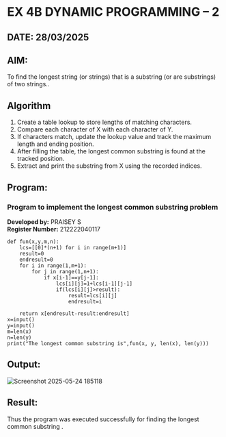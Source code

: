 # EX 4B DYNAMIC PROGRAMMING – 2
## DATE: 28/03/2025
## AIM:
To find the longest string (or strings) that is a substring (or are substrings) of two strings..

## Algorithm
1. Create a table lookup to store lengths of matching characters.
2. Compare each character of X with each character of Y.
3. If characters match, update the lookup value and track the maximum length and ending position.
4. After filling the table, the longest common substring is found at the tracked position. 
5. Extract and print the substring from X using the recorded indices.  

## Program:

### Program to implement the longest common substring problem
**Developed by:** PRAISEY S  
**Register Number:** 212222040117

```
def fun(x,y,m,n):
    lcs=[[0]*(n+1) for i in range(m+1)]
    result=0
    endresult=0
    for i in range(1,m+1):
        for j in range(1,n+1):
            if x[i-1]==y[j-1]:
                lcs[i][j]=1+lcs[i-1][j-1]
                if(lcs[i][j]>result):
                    result=lcs[i][j]
                    endresult=i
            
    return x[endresult-result:endresult]
x=input()
y=input()
m=len(x)
n=len(y)
print("The longest common substring is",fun(x, y, len(x), len(y)))
```
## Output:
![Screenshot 2025-05-24 185118](https://github.com/user-attachments/assets/7e8f9202-778a-4a37-a983-7a96e9054bfe)

## Result:
Thus the program was executed successfully for finding the longest common substring .
